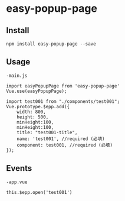 # easy-popup-page

## Install
```
npm install easy-popup-page --save
```
## Usage
```
-main.js

import easyPopupPage from 'easy-popup-page'
Vue.use(easyPopupPage);

import test001 from "./components/test001";
Vue.prototype.$epp.add({
	width: 800,
	height: 500,
	minHeight:100,
	minHeight:100,
	title: "test001-title",
	name: 'test001', //required (必填)
	component: test001, //required (必填)
});
```
## Events

```
-app.vue

this.$epp.open('test001')
```
